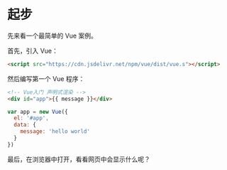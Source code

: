 # 起步

先来看一个最简单的 Vue 案例。

首先，引入 Vue：
```html
<script src="https://cdn.jsdelivr.net/npm/vue/dist/vue.s"></script>
```

然后编写第一个 Vue 程序：
```html
<!-- Vue入门 声明式渲染 -->
<div id="app">{{ message }}</div>
```
```js
var app = new Vue({
  el: '#app',
  data: {
    message: 'hello world'
  }
})
```
最后，在浏览器中打开，看看网页中会显示什么呢？
